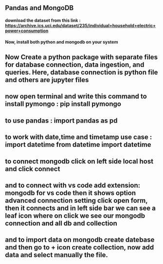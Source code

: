 ## Pandas and MongoDB
#### download the dataset from this link : https://archive.ics.uci.edu/dataset/235/individual+household+electric+power+consumption
#### Now, install both python and mongodb on your system 
## Now Create a python package with separate files for database connection, data ingestion, and queries. Here, database connection is python file and others are jupyter files
## now open terminal and write this command to install pymongo : pip install pymongo 
## to use pandas : import pandas as pd 
## to work with date,time and timetamp use case : import datetime from datetime import datetime
## to connect mongodb click on left side local host and click connect
## and to connect with vs code add extension: mongodb for vs code then it shows option advanced connection setting click open form, then it connects and in left side bar we can see a leaf icon where on click we see our mongodb connection and all db and collection
## and to import data on mongodb create datebase and then go to + icon create collection, now add data and select manually the file.
